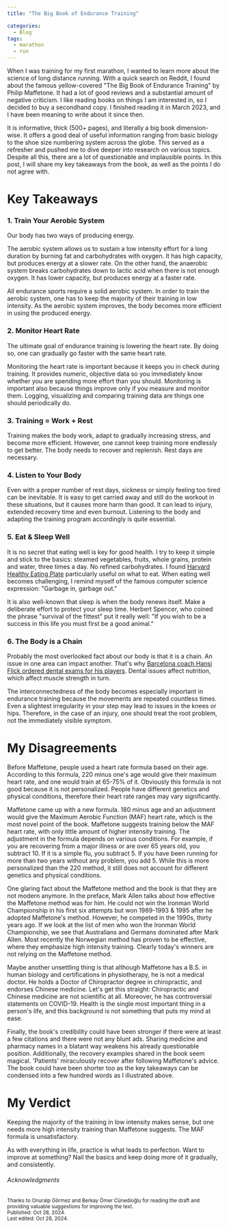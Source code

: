 ```yaml
---
title: "The Big Book of Endurance Training"

categories:
  - Blog
tags:
  - marathon
  - run
---
```


When I was training for my first marathon, I wanted to learn more about the science of long distance running. With a quick search on Reddit, I found about the famous yellow-covered "The Big Book of Endurance Training" by Philip Maffetone. It had a lot of good reviews and a substantial amount of negative criticism. I like reading books on things I am interested in, so I decided to buy a secondhand copy. I finished reading it in March 2023, and I have been meaning to write about it since then.

It is informative, thick (500+ pages), and literally a big book dimension-wise. It offers a good deal of useful information ranging from basic biology to the shoe size numbering system across the globe. This served as a refresher and pushed me to dive deeper into research on various topics. Despite all this, there are a lot of questionable and implausible points. In this post, I will share my key takeaways from the book, as well as the points I do not agree with.

# Key Takeaways

### 1. Train Your Aerobic System

Our body has two ways of producing energy.

The aerobic system allows us to sustain a low intensity effort for a long duration by burning fat and carbohydrates with oxygen. It has high capacity, but produces energy at a slower rate. On the other hand, the anaerobic system breaks carbohydrates down to lactic acid when there is not enough oxygen. It has lower capacity, but produces energy at a faster rate.

All endurance sports require a solid aerobic system. In order to train the aerobic system, one has to keep the majority of their training in low intensity. As the aerobic system improves, the body becomes more efficient in using the produced energy.

### 2. Monitor Heart Rate

The ultimate goal of endurance training is lowering the heart rate. By doing so, one can gradually go faster with the same heart rate.

Monitoring the heart rate is important because it keeps you in check during training. It provides numeric, objective data so you immediately know whether you are spending more effort than you should. Monitoring is important also because things improve only if you measure and monitor them. Logging, visualizing and comparing training data are things one should periodically do.

### 3. Training = Work + Rest

Training makes the body work, adapt to gradually increasing stress, and become more efficient. However, one cannot keep training more endlessly to get better. The body needs to recover and replenish. Rest days are necessary.

### 4. Listen to Your Body

Even with a proper number of rest days, sickness or simply feeling too tired can be inevitable. It is easy to get carried away and still do the workout in these situations, but it causes more harm than good. It can lead to injury, extended recovery time and even burnout. Listening to the body and adapting the training program accordingly is quite essential.

### 5. Eat \& Sleep Well

It is no secret that eating well is key for good health. I try to keep it simple and stick to the basics: steamed vegetables, fruits, whole grains, protein and water, three times a day. No refined carbohydrates. I found [Harvard Healthy Eating Plate](https://nutritionsource.hsph.harvard.edu/healthy-eating-plate/) particularly useful on what to eat. When eating well becomes challenging, I remind myself of the famous computer science expression: "Garbage in, garbage out."

It is also well-known that sleep is when the body renews itself. Make a deliberate effort to protect your sleep time. Herbert Spencer, who coined the phrase "survival of the fittest" put it really well: "If you wish to be a success in this life you must first be a good animal."

### 6. The Body is a Chain

Probably the most overlooked fact about our body is that it is a chain. An issue in one area can impact another. That's why [Barcelona coach Hansi Flick ordered dental exams for his players](https://www.barcablaugranes.com/2024/7/12/24197138/hansi-flick-orders-dental-exams-for-all-barcelona-players). Dental issues affect nutrition, which affect muscle strength in turn.

The interconnectedness of the body becomes especially important in endurance training because the movements are repeated countless times. Even a slightest irregularity in your step may lead to issues in the knees or hips. Therefore, in the case of an injury, one should treat the root problem, not the immediately visible symptom.

# My Disagreements

Before Maffetone, people used a heart rate formula based on their age. According to this formula, 220 minus one's age would give their maximum heart rate, and one would train at 65-75\% of it. Obviously this formula is not good because it is not personalized. People have different genetics and physical conditions, therefore their heart rate ranges may vary significantly.

Maffetone came up with a new formula. 180 minus age and an adjustment would give the Maximum Aerobic Function (MAF) heart rate, which is the most novel point of the book. Maffetone suggests training below the MAF heart rate, with only little amount of higher intensity training. The adjustment in the formula depends on various conditions. For example, if you are recovering from a major illness or are over 65 years old, you subtract 10. If it is a simple flu, you subtract 5. If you have been running for more than two years without any problem, you add 5. While this is more personalized than the 220 method, it still does not account for different genetics and physical conditions.

One glaring fact about the Maffetone method and the book is that they are not modern anymore. In the preface, Mark Allen talks about how effective the Maffetone method was for him. He could not win the Ironman World Championship in his first six attempts but won 1989-1993 \& 1995 after he adopted Maffetone's method. However, he competed in the 1990s, thirty years ago. If we look at the list of men who won the Ironman World Championship, we see that Australians and Germans dominated after Mark Allen. Most recently the Norwegian method has proven to be effective, where they emphasize high intensity training. Clearly today's winners are not relying on the Maffetone method.

Maybe another unsettling thing is that although Maffetone has a B.S. in human biology and certifications in physiotherapy, he is not a medical doctor. He holds a Doctor of Chiropractor degree in chiropractic, and endorses Chinese medicine. Let's get this straight: Chiropractic and Chinese medicine are not scientific at all. Moreover, he has controversial statements on COVID-19. Health is the single most important thing in a person's life, and this background is not something that puts my mind at ease. 

Finally, the book's credibility could have been stronger if there were at least a few citations and there were not any blunt ads. Sharing medicine and pharmacy names in a blatant way weakens his already questionable position. Additionally, the recovery examples shared in the book seem magical. 'Patients' miraculously recover after following Maffetone's advice. The book could have been shorter too as the key takeaways can be condensed into a few hundred words as I illustrated above.

# My Verdict

Keeping the majority of the training in low intensity makes sense, but one needs more high intensity training than Maffetone suggests. The MAF formula is unsatisfactory.

As with everything in life, practice is what leads to perfection. Want to improve at something? Nail the basics and keep doing more of it gradually, and consistently.

###### Acknowledgments
<small>Thanks to Onuralp Görmez and Berkay Ömer Cünedioğlu for reading the draft and providing valuable suggestions for improving the text.<br>
Published: Oct 28, 2024.<br>
Last edited: Oct 28, 2024.</small>
